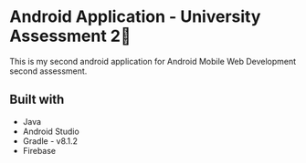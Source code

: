 # Android Application - University Assessment 2📝  

This is my second android application for Android Mobile Web Development second assessment.

## Built with
- Java
- Android Studio
- Gradle - v8.1.2
- Firebase